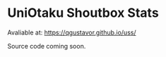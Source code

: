 # UniOtaku Shoutbox Stats

Avaliable at: https://qgustavor.github.io/uss/

Source code coming soon.

